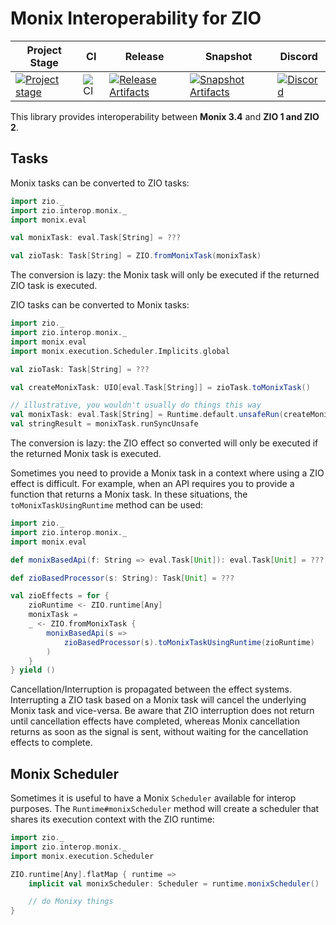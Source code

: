 # Monix Interoperability for ZIO

| Project Stage | CI | Release | Snapshot | Discord |
| --- | --- | --- | --- | --- |
| [![Project stage][Stage]][Stage-Page] | ![CI][Badge-CI] | [![Release Artifacts][Badge-SonatypeReleases]][Link-SonatypeReleases] | [![Snapshot Artifacts][Badge-SonatypeSnapshots]][Link-SonatypeSnapshots] | [![Discord][Badge-Discord]][Link-Discord] |

This library provides interoperability between **Monix 3.4** and **ZIO 1 and ZIO 2**.

## Tasks

Monix tasks can be converted to ZIO tasks:

```scala
import zio._
import zio.interop.monix._
import monix.eval

val monixTask: eval.Task[String] = ???

val zioTask: Task[String] = ZIO.fromMonixTask(monixTask)
```

The conversion is lazy: the Monix task will only be executed if the returned ZIO task is executed.

ZIO tasks can be converted to Monix tasks:

```scala
import zio._
import zio.interop.monix._
import monix.eval
import monix.execution.Scheduler.Implicits.global

val zioTask: Task[String] = ???

val createMonixTask: UIO[eval.Task[String]] = zioTask.toMonixTask()

// illustrative, you wouldn't usually do things this way
val monixTask: eval.Task[String] = Runtime.default.unsafeRun(createMonixTask)
val stringResult = monixTask.runSyncUnsafe
```

The conversion is lazy: the ZIO effect so converted will only be executed if the returned Monix task is executed.

Sometimes you need to provide a Monix task in a context where using a ZIO effect is difficult. For example, when an API requires you to provide a function that returns a Monix task. In these situations, the `toMonixTaskUsingRuntime` method can be used:

```scala
import zio._
import zio.interop.monix._
import monix.eval

def monixBasedApi(f: String => eval.Task[Unit]): eval.Task[Unit] = ???

def zioBasedProcessor(s: String): Task[Unit] = ???

val zioEffects = for {
    zioRuntime <- ZIO.runtime[Any]
    monixTask = 
    _ <- ZIO.fromMonixTask {
        monixBasedApi(s =>
            zioBasedProcessor(s).toMonixTaskUsingRuntime(zioRuntime)
        )
    }
} yield ()
```

Cancellation/Interruption is propagated between the effect systems. Interrupting a ZIO task based on a Monix task will cancel the underlying Monix task and vice-versa. Be aware that ZIO interruption does not return until cancellation effects have completed, whereas Monix cancellation returns as soon as the signal is sent, without waiting for the cancellation effects to complete.

## Monix Scheduler

Sometimes it is useful to have a Monix `Scheduler` available for interop purposes. The `Runtime#monixScheduler` method will create a scheduler that shares its execution context with the ZIO runtime:

```scala
import zio._
import zio.interop.monix._
import monix.execution.Scheduler

ZIO.runtime[Any].flatMap { runtime =>
    implicit val monixScheduler: Scheduler = runtime.monixScheduler()

    // do Monixy things
}
```


[Badge-CI]: https://github.com/zio/interop-monix/workflows/CI/badge.svg
[Badge-Discord]: https://img.shields.io/discord/629491597070827530?logo=discord
[Badge-SonatypeReleases]: https://img.shields.io/nexus/r/https/oss.sonatype.org/dev.zio/zio-interop-monix_2.12.svg
[Badge-SonatypeSnapshots]: https://img.shields.io/nexus/s/https/oss.sonatype.org/dev.zio/zio-interop-monix_2.12.svg
[Link-Discord]: https://discord.gg/2ccFBr4
[Link-SonatypeReleases]: https://oss.sonatype.org/content/repositories/releases/dev/zio/zio-interop-monix_2.12/
[Link-SonatypeSnapshots]: https://oss.sonatype.org/content/repositories/snapshots/dev/zio/zio-interop-monix_2.12/
[Stage]: https://img.shields.io/badge/Project%20Stage-Production%20Ready-brightgreen.svg
[Stage-Page]: https://github.com/zio/zio/wiki/Project-Stages
